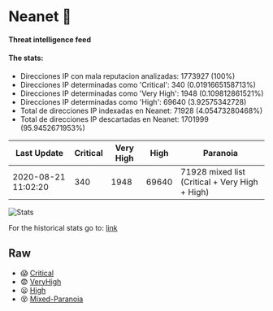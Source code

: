 # Neanet :hocho:
#### Threat intelligence feed
#### The stats:

- Direcciones IP con mala reputacion analizadas: 1773927 (100%)
- Direcciones IP determinadas como 'Critical':  340 (0.0191665158713%)
- Direcciones IP determinadas como 'Very High':  1948 (0.109812861521%)
- Direcciones IP determinadas como 'High':  69640 (3.92575342728)
- Total de direcciones IP indexadas en Neanet:  71928 (4.05473280468%)
- Total de direcciones IP descartadas en Neanet:  1701999 (95.9452671953%)

| Last Update | Critical | Very High | High | Paranoia |
| --- | --- | --- | --- | --- |
| 2020-08-21 11:02:20 | 340 | 1948 | 69640 | 71928 mixed list (Critical + Very High + High)|

![Stats](https://docs.google.com/spreadsheets/d/e/2PACX-1vSnaNMIXVabIpDJjufMlzH7poXnshF3mgd8Is1g9ytUEzVsP5my4Trn8f-xkoLLQ38xpL3HtmUexLo6/pubchart?oid=501124687&format=image)

For the historical stats go to: [link](/stats.csv)
## Raw
- :scream: [Critical](https://raw.githubusercontent.com/JavaGarcia/Neanet/master/blacklists/neanet_critical.txt)
- :fearful: [VeryHigh](https://raw.githubusercontent.com/JavaGarcia/Neanet/master/blacklists/neanet_veryHigh.txtt)
- :frowning: [High](https://raw.githubusercontent.com/JavaGarcia/Neanet/master/blacklists/neanet_high.txt)
- :dizzy_face: [Mixed-Paranoia](https://raw.githubusercontent.com/JavaGarcia/Neanet/master/blacklists/neanet_all.txt)





















































































































































































































































































































































